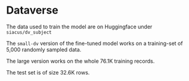 # Dataverse
The data used to train the model are on Huggingface under `siacus/dv_subject`

The `small-dv` version of the fine-tuned model works on a training-set of 5,000 randomly sampled data.

The large version works on the whole 76.1K training records.

The test set is of size 32.6K rows.

